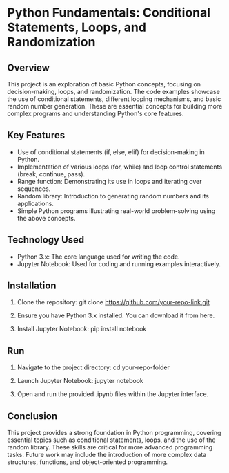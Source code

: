 # Python Fundamentals: Conditional Statements, Loops, and Randomization

## Overview

This project is an exploration of basic Python concepts, focusing on decision-making, loops, and randomization. The code examples showcase the use of conditional statements, different looping mechanisms, and basic random number generation. These are essential concepts for building more complex programs and understanding Python's core features.

## Key Features

* Use of conditional statements (if, else, elif) for decision-making in Python.
* Implementation of various loops (for, while) and loop control statements (break, continue, pass).
* Range function: Demonstrating its use in loops and iterating over sequences.
* Random library: Introduction to generating random numbers and its applications.
* Simple Python programs illustrating real-world problem-solving using the above concepts.

## Technology Used

* Python 3.x: The core language used for writing the code.
* Jupyter Notebook: Used for coding and running examples interactively.

## Installation

1. Clone the repository:
git clone https://github.com/your-repo-link.git

2. Ensure you have Python 3.x installed. You can download it from here.

3. Install Jupyter Notebook:
pip install notebook

## Run

1. Navigate to the project directory:
cd your-repo-folder

2. Launch Jupyter Notebook:
jupyter notebook

3. Open and run the provided .ipynb files within the Jupyter interface.

## Conclusion

This project provides a strong foundation in Python programming, covering essential topics such as conditional statements, loops, and the use of the random library. These skills are critical for more advanced programming tasks. Future work may include the introduction of more complex data structures, functions, and object-oriented programming.
